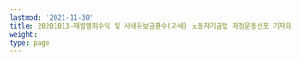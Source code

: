 ```yaml
---
lastmod: '2021-11-30'
title: 20201013-재벌범죄수익 및 사내유보금환수(과세) 노동자기금법 제정운동선포 기자회견
weight: 
type: page
---
```

